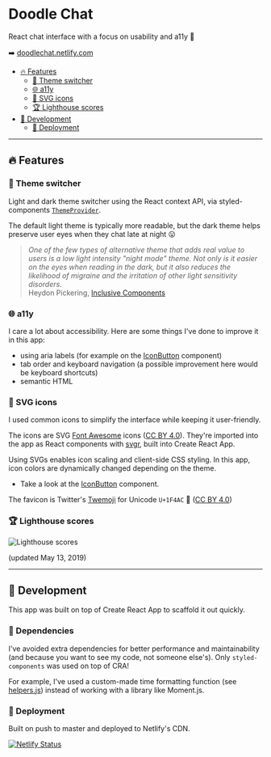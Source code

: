 # Doodle Chat

React chat interface with a focus on usability and a11y :speech_balloon:

:arrow_right: [doodlechat.netlify.com](https://doodlechat.netlify.com)

- [:fire: Features](#fire-features)
  - [:crescent_moon: Theme switcher](#crescent_moon-theme-switcher)
  - [:globe_with_meridians: a11y](#globe_with_meridians-a11y)
  - [:nail_care: SVG icons](#nail_care-svg-icons)
  - [:trophy: Lighthouse scores](#trophy-lighthouse-scores)
- [:construction: Development](#construction-development)
  - [:truck: Deployment](#truck-deployment)

---

## :fire: Features

### :crescent_moon: Theme switcher

Light and dark theme switcher using the React context API, via styled-components [`ThemeProvider`](https://www.styled-components.com/docs/api#themeprovider).

The default light theme is typically more readable, but the dark theme helps preserve user eyes when they chat late at night  :stuck_out_tongue:

> _One of the few types of alternative theme that adds real value to users is a low light intensity "night mode" theme. Not only is it easier on the eyes when reading in the dark, but it also reduces the likelihood of migraine and the irritation of other light sensitivity disorders._  
> Heydon Pickering, [Inclusive Components](https://inclusive-components.design/a-theme-switcher/)

### :globe_with_meridians: a11y

I care a lot about accessibility. Here are some things I've done to improve it in this app:

- using aria labels (for example on the [IconButton](/src/components/IconButton.js) component)
- tab order and keyboard navigation (a possible improvement here would be keyboard shortcuts)
- semantic HTML

### :nail_care: SVG icons

I used common icons to simplify the interface while keeping it user-friendly.

The icons are SVG [Font Awesome](https://github.com/FortAwesome/Font-Awesome) icons ([CC BY 4.0](https://creativecommons.org/licenses/by/4.0/)). They're imported into the app as React components with [svgr](https://github.com/smooth-code/svgr), built into Create React App.

Using SVGs enables icon scaling and client-side CSS styling. In this app, icon colors are dynamically changed depending on the theme.

- Take a look at the [IconButton](/src/components/IconButton.js) component.

The favicon is Twitter's [Twemoji](https://github.com/twitter/twemoji) for Unicode `U+1F4AC` :speech_balloon: ([CC BY 4.0](https://creativecommons.org/licenses/by/4.0/))

### :trophy: Lighthouse scores

![Lighthouse scores](https://github.com/robinmetral/doodle-chat/blob/master/lighthouse-2019-05-13.png)

(updated May 13, 2019)

---

## :construction: Development

This app was built on top of Create React App to scaffold it out quickly.

### :briefcase: Dependencies

I've avoided extra dependencies for better performance and maintainability (and because you want to see my code, not someone else's). Only `styled-components` was used on top of CRA!

For example, I've used a custom-made time formatting function (see [helpers.js](/src/helpers.js)) instead of working with a library like Moment.js.

### :truck: Deployment

Built on push to master and deployed to Netlify's CDN.

[![Netlify Status](https://api.netlify.com/api/v1/badges/ca859bbb-9991-419c-a2b5-2cb1ad0376ed/deploy-status)](https://app.netlify.com/sites/doodlechat/deploys)
